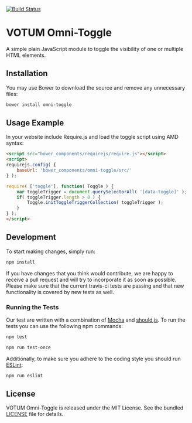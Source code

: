 [![Build Status](https://travis-ci.org/votum/omni-toggle.svg?branch=master)](https://travis-ci.org/votum/omni-toggle)

# VOTUM Omni-Toggle

A simple plain JavaScript module to toggle the visibility of one or multiple HTML elements.

## Installation

You may use Bower to download the source and remove any unnecessary files:

```bash
bower install omni-toggle
```

## Usage Example

In your website include Require.js and load the toggle script using AMD syntax:

```html
<script src="bower_components/requirejs/require.js"></script>
<script>
requirejs.config( {
    baseUrl: 'bower_components/omni-toggle/src/'
} );

require( ['toggle'], function( Toggle ) {
    var toggleTrigger = document.querySelectorAll( '[data-toggle]' );
    if( toggleTrigger.length > 0 ) {
        Toggle.initToggleTriggerCollection( toggleTrigger );
    }
} );
</script>
```

## Development

To start making changes, simply run:

```bash
npm install
```

If you have changes that you think would contribute, we are happy to receive a pull request and will try to incorporate it as soon as possible. Please make sure that the current travis-ci tests are passing and that new functionality is covered by new tests as well.

### Running the Tests

Our test are written with a combination of [Mocha](https://mochajs.org/) and [should.js](https://github.com/shouldjs/should.js). To run the tests you can use the following npm commands:

```bash
npm test
```

```bash
npm run test-once
```

Additionally, to make sure you adhere to the coding style you should run
[ESLint](http://eslint.org/):

```bash
npm run eslint
```

## License

VOTUM Omni-Toggle is released under the MIT License. See the bundled [LICENSE](LICENSE) file for details.
